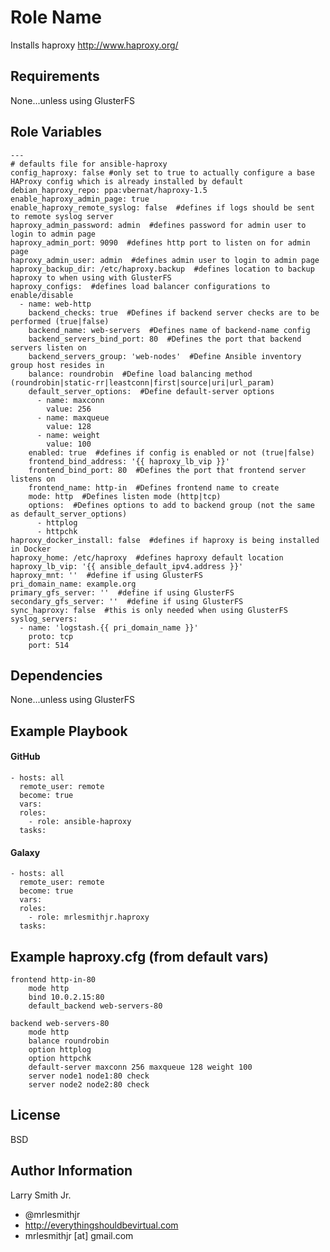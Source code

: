 Role Name
=========

Installs haproxy http://www.haproxy.org/

Requirements
------------

None...unless using GlusterFS

Role Variables
--------------

````
---
# defaults file for ansible-haproxy
config_haproxy: false #only set to true to actually configure a base HAProxy config which is already installed by default
debian_haproxy_repo: ppa:vbernat/haproxy-1.5
enable_haproxy_admin_page: true
enable_haproxy_remote_syslog: false  #defines if logs should be sent to remote syslog server
haproxy_admin_password: admin  #defines password for admin user to login to admin page
haproxy_admin_port: 9090  #defines http port to listen on for admin page
haproxy_admin_user: admin  #defines admin user to login to admin page
haproxy_backup_dir: /etc/haproxy.backup  #defines location to backup haproxy to when using with GlusterFS
haproxy_configs:  #defines load balancer configurations to enable/disable
  - name: web-http
    backend_checks: true  #Defines if backend server checks are to be performed (true|false)
    backend_name: web-servers  #Defines name of backend-name config
    backend_servers_bind_port: 80  #Defines the port that backend servers listen on
    backend_servers_group: 'web-nodes'  #Define Ansible inventory group host resides in
    balance: roundrobin  #Define load balancing method (roundrobin|static-rr|leastconn|first|source|uri|url_param)
    default_server_options:  #Define default-server options
      - name: maxconn
        value: 256
      - name: maxqueue
        value: 128
      - name: weight
        value: 100
    enabled: true  #defines if config is enabled or not (true|false)
    frontend_bind_address: '{{ haproxy_lb_vip }}'
    frontend_bind_port: 80  #Defines the port that frontend server listens on
    frontend_name: http-in  #Defines frontend name to create
    mode: http  #Defines listen mode (http|tcp)
    options:  #Defines options to add to backend group (not the same as default_server_options)
      - httplog
      - httpchk
haproxy_docker_install: false  #defines if haproxy is being installed in Docker
haproxy_home: /etc/haproxy  #defines haproxy default location
haproxy_lb_vip: '{{ ansible_default_ipv4.address }}'
haproxy_mnt: ''  #define if using GlusterFS
pri_domain_name: example.org
primary_gfs_server: ''  #define if using GlusterFS
secondary_gfs_server: ''  #define if using GlusterFS
sync_haproxy: false  #this is only needed when using GlusterFS
syslog_servers:
  - name: 'logstash.{{ pri_domain_name }}'
    proto: tcp
    port: 514
````

Dependencies
------------

None...unless using GlusterFS

Example Playbook
----------------

#### GitHub
````
- hosts: all
  remote_user: remote
  become: true
  vars:
  roles:
    - role: ansible-haproxy
  tasks:
````
#### Galaxy
````
- hosts: all
  remote_user: remote
  become: true
  vars:
  roles:
    - role: mrlesmithjr.haproxy
  tasks:
````

Example haproxy.cfg (from default vars)
---------------------------------------
````
frontend http-in-80
    mode http
    bind 10.0.2.15:80
    default_backend web-servers-80

backend web-servers-80
    mode http
    balance roundrobin
    option httplog
    option httpchk
    default-server maxconn 256 maxqueue 128 weight 100
    server node1 node1:80 check
    server node2 node2:80 check
````

License
-------

BSD

Author Information
------------------

Larry Smith Jr.
- @mrlesmithjr
- http://everythingshouldbevirtual.com
- mrlesmithjr [at] gmail.com
